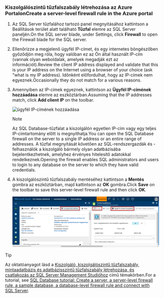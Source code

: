 
<!--
includes/sql-database-create-new-server-firewall-portal.md

Latest Freshness check:  2016-11-28 , rickbyh.

As of circa 2016-04-11, the following topics might include this include:
articles/sql-database/sql-database-get-started.md
articles/sql-database/sql-database-configure-firewall-settings
articles/sql-data-warehouse-get-started-provision.md

-->
### <a name="create-a-server-level-firewall-rule-in-the-azure-portal"></a><span data-ttu-id="7fb55-101">Kiszolgálószintű tűzfalszabály létrehozása az Azure Portalon</span><span class="sxs-lookup"><span data-stu-id="7fb55-101">Create a server-level firewall rule in the Azure portal</span></span>

1. <span data-ttu-id="7fb55-102">Az SQL Server tűzfalához tartozó panel megnyitásához kattintson a Beállítások terület alatt található **Tűzfal** elemre az SQL Server paneljén.</span><span class="sxs-lookup"><span data-stu-id="7fb55-102">On the SQL server blade, under Settings, click **Firewall** to open the Firewall blade for the SQL server.</span></span>

    <!-- ![sql server firewall](../articles/sql-database/media/sql-database-get-started/sql-server-firewall.png) -->

2. <span data-ttu-id="7fb55-103">Ellenőrizze a megjelenő ügyfél IP-címet, és egy internetes böngészőben győződjön meg róla, hogy valóban ez az Ön által használt IP-cím (vannak olyan weboldalak, amelyek megadják ezt az információt).</span><span class="sxs-lookup"><span data-stu-id="7fb55-103">Review the client IP address displayed and validate that this is your IP address on the Internet using a browser of your choice (ask "what is my IP address).</span></span> <span data-ttu-id="7fb55-104">Időnként előfordulhat, hogy az IP-címek nem egyeznek.</span><span class="sxs-lookup"><span data-stu-id="7fb55-104">Occasionally they do not match for a various reasons.</span></span>

    <!-- ![your IP address](../articles/sql-database/media/sql-database-get-started/your-ip-address.png) -->

3. <span data-ttu-id="7fb55-105">Amennyiben az IP-címek egyeznek, kattintson az **Ügyfél IP-címének hozzáadása** elemre az eszköztárban.</span><span class="sxs-lookup"><span data-stu-id="7fb55-105">Assuming that the IP addresses match, click **Add client IP** on the toolbar.</span></span>

    ![ügyfél IP-címének hozzáadása](../articles/sql-data-warehouse/media/sql-data-warehouse-get-started-provision/add-client-ip.png)

    > [!NOTE]
    > <span data-ttu-id="7fb55-107">Az SQL Database-tűzfalat a kiszolgálón egyetlen IP-cím vagy egy teljes IP-címtartomány előtt is megnyithatja.</span><span class="sxs-lookup"><span data-stu-id="7fb55-107">You can open the SQL Database firewall on the server to a single IP address or an entire range of addresses.</span></span> <span data-ttu-id="7fb55-108">A tűzfal megnyitását követően az SQL-rendszergazdák és -felhasználók a kiszolgáló bármely olyan adatbázisába bejelentkezhetnek, amelyhez érvényes hitelesítő adatokkal rendelkeznek.</span><span class="sxs-lookup"><span data-stu-id="7fb55-108">Opening the firewall enables SQL administrators and users to login to any database on the server to which they have valid credentials.</span></span>
    >

4. <span data-ttu-id="7fb55-109">A kiszolgálószintű tűzfalszabály mentéséhez kattintson a **Mentés** gombra az eszköztárban, majd kattintson az **OK** gombra.</span><span class="sxs-lookup"><span data-stu-id="7fb55-109">Click **Save** on the toolbar to save this server-level firewall rule and then click **OK**.</span></span>

    ![ügyfél IP-címének hozzáadása](../articles/sql-database/media/sql-database-get-started-portal/server-firewall-rule.png)

> [!Tip]
> <span data-ttu-id="7fb55-111">Az oktatóanyagot lásd a [Kiszolgáló, kiszolgálószintű tűzfalszabály, mintaadatbázis és adatbázisszintű tűzfalszabály létrehozása, és csatlakozás az SQL Server Management Studióhoz](../articles/sql-database/sql-database-get-started.md) című témakörben.</span><span class="sxs-lookup"><span data-stu-id="7fb55-111">For a tutorial, see [SQL Database tutorial: Create a server, a server-level firewall rule, a sample database, a database-level firewall rule and connect with SQL Server](../articles/sql-database/sql-database-get-started.md).</span></span>    
>
